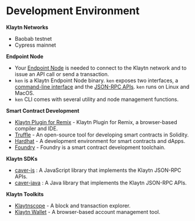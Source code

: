 # Development Environment

**Klaytn Networks**

* Baobab testnet
* Cypress mainnet

**Endpoint Node**

* Your [Endpoint Node](../installation-guide/deployment/endpoint-node/README.md) is needed to connect to the Klaytn network and to issue an API call or send a transaction.
* `ken` is a Klaytn Endpoint Node binary. `ken` exposes two interfaces, a [command-line interface](../installation-guide/deployment/endpoint-node/ken-cli-commands.md) and the [JSON-RPC APIs](../dapp/json-rpc/). `ken` runs on Linux and MacOS.
* `ken` CLI comes with several utility and node management functions.

**Smart Contract Development**

* [Klaytn Plugin for Remix](https://ide.klaytn.foundation) - Klaytn Plugin for Remix, a browser-based compiler and IDE.
* [Truffle](https://github.com/trufflesuite/truffle) - An open-source tool for developing smart contracts in Solidity.
* [Hardhat](https://hardhat.org/hardhat-runner/docs/getting-started) - A development environment for smart contracts and dApps.
* [Foundry](https://book.getfoundry.sh/) - Foundry is a smart contract development toolchain.

**Klaytn SDKs**

* [caver-js](../dapp/sdk/caver-js/) : A JavaScript library that implements the Klaytn JSON-RPC APIs.
* [caver-java](../dapp/sdk/caver-java/) : A Java library that implements the Klaytn JSON-RPC APIs.

**Klaytn Toolkits**

* [Klaytnscope](https://scope.klaytn.com/) - A block and transaction explorer.
* [Klaytn Wallet](https://wallet.klaytn.com/) - A browser-based account management tool.

